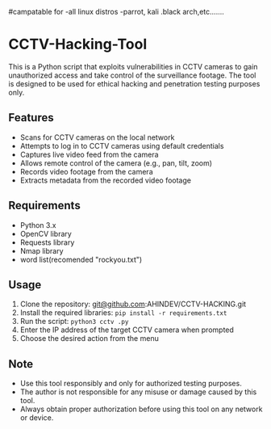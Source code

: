 #campatable for
-all linux distros
-parrot, kali .black arch,etc.......

# CCTV-Hacking-Tool

This is a Python script that exploits vulnerabilities in CCTV cameras to gain unauthorized access and take control of the surveillance footage. The tool is designed to be used for ethical hacking and penetration testing purposes only.

## Features
- Scans for CCTV cameras on the local network
- Attempts to log in to CCTV cameras using default credentials
- Captures live video feed from the camera
- Allows remote control of the camera (e.g., pan, tilt, zoom)
- Records video footage from the camera
- Extracts metadata from the recorded video footage

## Requirements
- Python 3.x
- OpenCV library
- Requests library
- Nmap library
- word list(recomended "rockyou.txt") 

## Usage
1. Clone the repository: git@github.com:AHINDEV/CCTV-HACKING.git
2. Install the required libraries: `pip install -r requirements.txt`
3. Run the script: `python3 cctv .py`
4. Enter the IP address of the target CCTV camera when prompted
5. Choose the desired action from the menu

## Note
- Use this tool responsibly and only for authorized testing purposes.
- The author is not responsible for any misuse or damage caused by this tool.
- Always obtain proper authorization before using this tool on any network or device.
